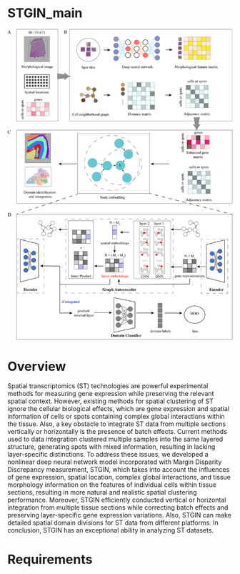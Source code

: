 # STGIN_main

![本地路径](fig/Figure_1.png)

# Overview
Spatial transcriptomics (ST) technologies are powerful experimental methods for measuring gene expression while preserving the relevant spatial context. However, existing methods for spatial clustering of ST ignore the cellular biological effects,  which are gene expression and spatial information of cells or spots containing complex global interactions within the tissue. Also, a key obstacle to integrate ST data from multiple sections vertically or horizontally is the presence of batch effects. Current methods used to data integration clustered multiple samples into the same layered structure, generating spots with mixed information, resulting in lacking layer-specific distinctions. To address these issues, we developed a nonlinear deep neural network model incorporated with Margin Disparity Discrepancy measurement, STGIN, which takes into account the influences of gene expression, spatial location, complex global interactions, and tissue morphology information on the features of individual cells within tissue sections, resulting in more natural and realistic spatial clustering performance. Moreover, STGIN efficiently conducted vertical or horizontal integration from multiple tissue sections while correcting batch effects and preserving layer-specific gene expression variations. Also, STGIN can make detailed spatial domain divisions for ST data from different platforms. In conclusion, STGIN has an exceptional ability in analyzing ST datasets.

# Requirements

